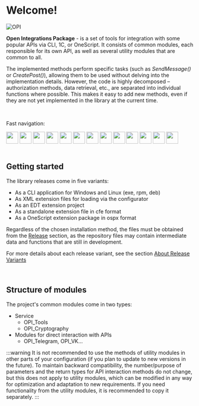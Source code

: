 ﻿---
id: Start
sidebar_class_name: NachaloRaboty
---

# Welcome!

![OPI](../../static/img/logo_long.png)

**Open Integrations Package** - is a set of tools for integration with some popular APIs via CLI, 1C, or OneScript. It consists of common modules, each responsible for its own API, as well as several utility modules that are common to all. 

The implemented methods perform specific tasks (such as *SendMessage()* or *CreatePost()*), allowing them to be used without delving into the implementation details. However, the code is highly decomposed – authorization methods, data retrieval, etc., are separated into individual functions where possible. This makes it easy to add new methods, even if they are not yet implemented in the library at the current time.

<br/>

Fast navigation:
 <div>
 <a href="/docs/Instructions/Telegram/"><img src={require('../../static/img/APIs/Telegram.png').default} width="32"/></a>
 <a href="/docs/Instructions/VK/"><img src={require('../../static/img/APIs/VK.png').default} width="32"/></a>
 <a href="/docs/Instructions/Viber/"><img src={require('../../static/img/APIs/Viber.png').default} width="32"/></a>
 <a href="/docs/Instructions/Twitter/"><img src={require('../../static/img/APIs/Twitter.png').default} width="32"/></a>
 <a href="/docs/Instructions/Notion/"><img src={require('../../static/img/APIs/Notion.png').default} width="32"/></a>
 <a href="/docs/Instructions/Yandex_Disk/"><img src={require('../../static/img/APIs/YandexDisk.png').default} width="32"/></a>
 <a href="/docs/Instructions/GoogleCalendar/"><img src={require('../../static/img/APIs/GoogleCalendar.png').default} width="32"/></a>
 <a href="/docs/Instructions/GoogleDrive/"><img src={require('../../static/img/APIs/GoogleDrive.png').default} width="32"/></a>
 <a href="/docs/Instructions/GoogleSheets/"><img src={require('../../static/img/APIs/GoogleSheets.png').default} width="32"/></a>
 <a href="/docs/Instructions/Slack/"><img src={require('../../static/img/APIs/Slack.png').default} width="32"/></a>
 <a href="/docs/Instructions/Airtable/"><img src={require('../../static/img/APIs/Airtable.png').default} width="32"/></a>
 <a href="/docs/Instructions/Dropbox/"><img src={require('../../static/img/APIs/Dropbox.png').default} width="32"/></a>
 <a href="/docs/Instructions/Bitrix24/"><img src={require('../../static/img/APIs/Bitrix24.png').default} width="32"/></a>
</div> 

<br/>

## Getting started

The library releases come in five variants: 

- As a CLI application for Windows and Linux (exe, rpm, deb)
- As XML extension files for loading via the configurator
- As an EDT extension project
- As a standalone extension file in cfe format
- As a OneScript extension package in ospx format

Regardless of the chosen installation method, the files must be obtained from the [Release](https://github.com/Bayselonarrend/OpenIntegrations/releases) section, as the repository files may contain intermediate data and functions that are still in development. 

For more details about each release variant, see the section [About Release Variants](/docs/Start/Release-variants)

<br/>

## Structure of modules

The project's common modules come in two types: 

- Service 
	- OPI_Tools
	- OPI_Cryptography
- Modules for direct interaction with APIs
	- OPI_Telegram, OPI_VK...
	
:::warning
It is not recommended to use the methods of utility modules in other parts of your configuration (if you plan to update to new versions in the future). To maintain backward compatibility, the number/purpose of parameters and the return types for API interaction methods do not change, but this does not apply to utility modules, which can be modified in any way for optimization and adaptation to new requirements. If you need functionality from the utility modules, it is recommended to copy it separately.
:::
